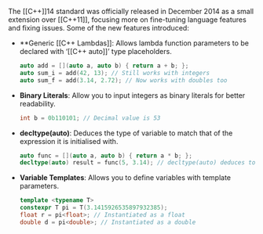 The [[C++]]14 standard was officially released in December 2014 as a small extension over [[C++11]], focusing more on fine-tuning language features and fixing issues. Some of the new features introduced:

- **Generic [[C++ Lambdas]]: Allows lambda function parameters to be declared with ‘[[C++ auto]]’ type placeholders.

    ```cpp
    auto add = [](auto a, auto b) { return a + b; };
    auto sum_i = add(42, 13); // Still works with integers
    auto sum_f = add(3.14, 2.72); // Now works with doubles too
    ```

- **Binary Literals**: Allow you to input integers as binary literals for better readability.

    ```cpp
    int b = 0b110101; // Decimal value is 53
    ```

- **decltype(auto)**: Deduces the type of variable to match that of the expression it is initialised with.

    ```cpp
    auto func = [](auto a, auto b) { return a * b; };
    decltype(auto) result = func(5, 3.14); // decltype(auto) deduces to "double"
    ```

- **Variable Templates**: Allows you to define variables with template parameters.

    ```cpp
    template <typename T>
    constexpr T pi = T(3.1415926535897932385);
    float r = pi<float>; // Instantiated as a float
    double d = pi<double>; // Instantiated as a double
    ```